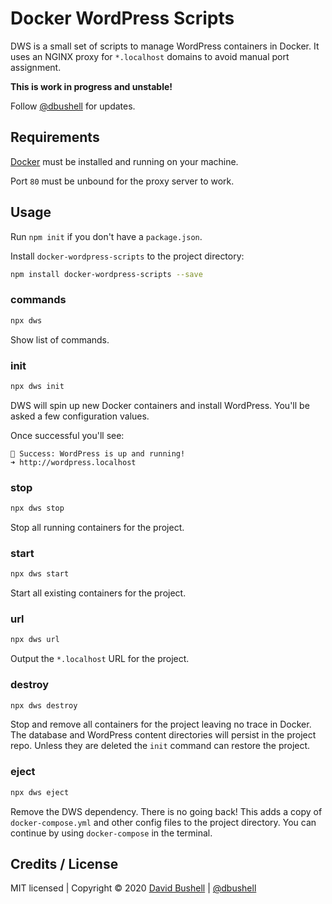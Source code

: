 # Docker WordPress Scripts

DWS is a small set of scripts to manage WordPress containers in Docker. It uses an NGINX proxy for `*.localhost` domains to avoid manual port assignment.

**This is work in progress and unstable!**

Follow [@dbushell](https://twitter.com/dbushell) for updates.

## Requirements

[Docker](https://www.docker.com/) must be installed and running on your machine.

Port `80` must be unbound for the proxy server to work.

## Usage

Run `npm init` if you don't have a `package.json`.

Install `docker-wordpress-scripts` to the project directory:

```sh
npm install docker-wordpress-scripts --save
```

### commands

```sh
npx dws
```

Show list of commands.

### init

```sh
npx dws init
```

DWS will spin up new Docker containers and install WordPress. You'll be asked a few configuration values.

Once successful you'll see:

```
🐹 Success: WordPress is up and running!
➜ http://wordpress.localhost
```

### stop

```sh
npx dws stop
```

Stop all running containers for the project.

### start

```sh
npx dws start
```

Start all existing containers for the project.

### url
```sh
npx dws url
```

Output the `*.localhost` URL for the project.

### destroy

```sh
npx dws destroy
```

Stop and remove all containers for the project leaving no trace in Docker. The database and WordPress content directories will persist in the project repo. Unless they are deleted the `init` command can restore the project.

### eject

```sh
npx dws eject
```

Remove the DWS dependency. There is no going back! This adds a copy of `docker-compose.yml` and other config files to the project directory. You can continue by using `docker-compose` in the terminal.

## Credits / License

MIT licensed | Copyright © 2020 [David Bushell](https://dbushell.com) | [@dbushell](https://twitter.com/dbushell)
